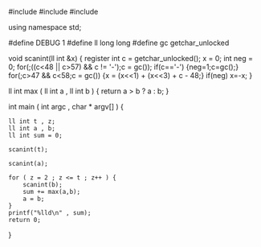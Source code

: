 #include <iostream>
#include <cstdio>
#include <cstdlib>

using namespace std;

#define DEBUG 1
#define ll long long
#define gc getchar_unlocked

void scanint(ll int &x)
{
    register int c = getchar_unlocked();
    x = 0;
    int neg = 0;
    for(;((c<48 || c>57) && c != '-');c = gc());
    if(c=='-') {neg=1;c=gc();}
    for(;c>47 && c<58;c = gc()) {x = (x<<1) + (x<<3) + c - 48;}
    if(neg) x=-x;
}

ll int max ( ll int a , ll int b ) {
	return a > b ? a : b;
}

int main ( int argc , char * argv[] ) {

	ll int t , z;
	ll int a , b;
	ll int sum = 0;

	scanint(t);

	scanint(a);

	for ( z = 2 ; z <= t ; z++ ) {
		scanint(b);
		sum += max(a,b);
		a = b;
	}
	printf("%lld\n" , sum);
	return 0;
}
